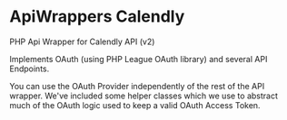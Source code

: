 # ApiWrappers Calendly
PHP Api Wrapper for Calendly API (v2)

Implements OAuth (using PHP League OAuth library) and several API Endpoints.

You can use the OAuth Provider independently of the rest of the API wrapper. We've included
some helper classes which we use to abstract much of the OAuth logic used to keep a valid
OAuth Access Token.